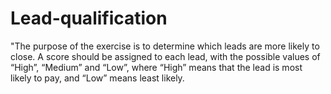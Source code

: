 # Lead-qualification
"The purpose of the exercise is to determine which leads are more likely to close. A score should be assigned to each lead, with the possible values of “High”, “Medium” and “Low”, where “High” means that the lead is most likely to pay, and “Low” means least likely.
